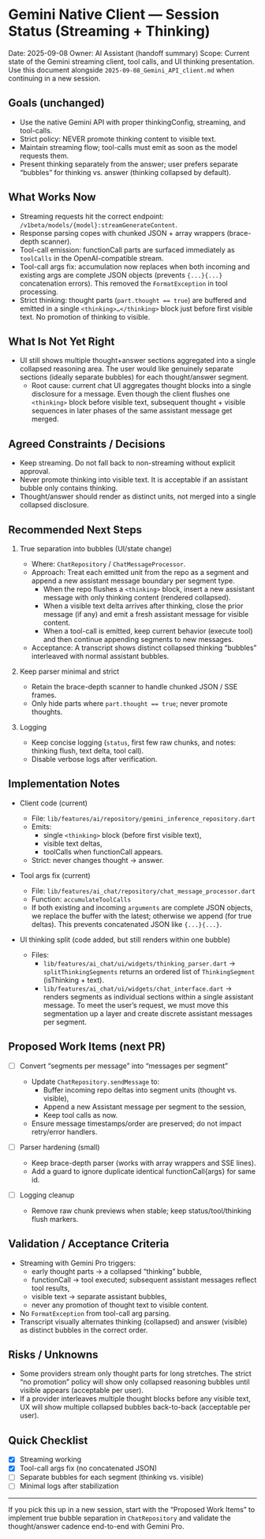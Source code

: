# Gemini Native Client — Session Status (Streaming + Thinking)

Date: 2025-09-08
Owner: AI Assistant (handoff summary)
Scope: Current state of the Gemini streaming client, tool calls, and UI thinking presentation. Use this document alongside `2025-09-08_Gemini_API_client.md` when continuing in a new session.

## Goals (unchanged)
- Use the native Gemini API with proper thinkingConfig, streaming, and tool-calls.
- Strict policy: NEVER promote thinking content to visible text.
- Maintain streaming flow; tool-calls must emit as soon as the model requests them.
- Present thinking separately from the answer; user prefers separate “bubbles” for thinking vs. answer (thinking collapsed by default).

## What Works Now
- Streaming requests hit the correct endpoint: `/v1beta/models/{model}:streamGenerateContent`.
- Response parsing copes with chunked JSON + array wrappers (brace-depth scanner).
- Tool-call emission: functionCall parts are surfaced immediately as `toolCalls` in the OpenAI-compatible stream.
- Tool-call args fix: accumulation now replaces when both incoming and existing args are complete JSON objects (prevents `{...}{...}` concatenation errors). This removed the `FormatException` in tool processing.
- Strict thinking: thought parts (`part.thought == true`) are buffered and emitted in a single `<thinking>…</thinking>` block just before first visible text. No promotion of thinking to visible.

## What Is Not Yet Right
- UI still shows multiple thought+answer sections aggregated into a single collapsed reasoning area. The user would like genuinely separate sections (ideally separate bubbles) for each thought/answer segment.
  - Root cause: current chat UI aggregates thought blocks into a single disclosure for a message. Even though the client flushes one `<thinking>` block before visible text, subsequent thought + visible sequences in later phases of the same assistant message get merged.

## Agreed Constraints / Decisions
- Keep streaming. Do not fall back to non-streaming without explicit approval.
- Never promote thinking into visible text. It is acceptable if an assistant bubble only contains thinking.
- Thought/answer should render as distinct units, not merged into a single collapsed disclosure.

## Recommended Next Steps
1) True separation into bubbles (UI/state change)
   - Where: `ChatRepository` / `ChatMessageProcessor`.
   - Approach: Treat each emitted unit from the repo as a segment and append a new assistant message boundary per segment type.
     - When the repo flushes a `<thinking>` block, insert a new assistant message with only thinking content (rendered collapsed).
     - When a visible text delta arrives after thinking, close the prior message (if any) and emit a fresh assistant message for visible content.
     - When a tool-call is emitted, keep current behavior (execute tool) and then continue appending segments to new messages.
   - Acceptance: A transcript shows distinct collapsed thinking “bubbles” interleaved with normal assistant bubbles.

2) Keep parser minimal and strict
   - Retain the brace-depth scanner to handle chunked JSON / SSE frames.
   - Only hide parts where `part.thought == true`; never promote thoughts.

3) Logging
   - Keep concise logging (`status`, first few raw chunks, and notes: thinking flush, text delta, tool call).
   - Disable verbose logs after verification.

## Implementation Notes
- Client code (current)
  - File: `lib/features/ai/repository/gemini_inference_repository.dart`
  - Emits:
    - single `<thinking>` block (before first visible text),
    - visible text deltas,
    - toolCalls when functionCall appears.
  - Strict: never changes thought → answer.

- Tool args fix (current)
  - File: `lib/features/ai_chat/repository/chat_message_processor.dart`
  - Function: `accumulateToolCalls`
  - If both existing and incoming `arguments` are complete JSON objects, we replace the buffer with the latest; otherwise we append (for true deltas). This prevents concatenated JSON like `{...}{...}`.

- UI thinking split (code added, but still renders within one bubble)
  - Files:
    - `lib/features/ai_chat/ui/widgets/thinking_parser.dart` → `splitThinkingSegments` returns an ordered list of `ThinkingSegment` (isThinking + text).
    - `lib/features/ai_chat/ui/widgets/chat_interface.dart` → renders segments as individual sections within a single assistant message. To meet the user’s request, we must move this segmentation up a layer and create discrete assistant messages per segment.

## Proposed Work Items (next PR)
- [ ] Convert “segments per message” into “messages per segment”
  - Update `ChatRepository.sendMessage` to:
    - Buffer incoming repo deltas into segment units (thought vs. visible),
    - Append a new Assistant message per segment to the session,
    - Keep tool calls as now.
  - Ensure message timestamps/order are preserved; do not impact retry/error handlers.

- [ ] Parser hardening (small)
  - Keep brace-depth parser (works with array wrappers and SSE lines).
  - Add a guard to ignore duplicate identical functionCall{args} for same id.

- [ ] Logging cleanup
  - Remove raw chunk previews when stable; keep status/tool/thinking flush markers.

## Validation / Acceptance Criteria
- Streaming with Gemini Pro triggers:
  - early thought parts → a collapsed “thinking” bubble,
  - functionCall → tool executed; subsequent assistant messages reflect tool results,
  - visible text → separate assistant bubbles,
  - never any promotion of thought text to visible content.
- No `FormatException` from tool-call arg parsing.
- Transcript visually alternates thinking (collapsed) and answer (visible) as distinct bubbles in the correct order.

## Risks / Unknowns
- Some providers stream only thought parts for long stretches. The strict “no promotion” policy will show only collapsed reasoning bubbles until visible appears (acceptable per user).
- If a provider interleaves multiple thought blocks before any visible text, UX will show multiple collapsed bubbles back-to-back (acceptable per user).

## Quick Checklist
- [x] Streaming working
- [x] Tool-call args fix (no concatenated JSON)
- [ ] Separate bubbles for each segment (thinking vs. visible)
- [ ] Minimal logs after stabilization

---

If you pick this up in a new session, start with the “Proposed Work Items” to implement true bubble separation in `ChatRepository` and validate the thought/answer cadence end-to-end with Gemini Pro.

